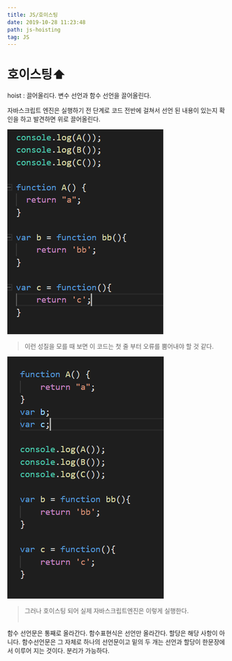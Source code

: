 ```yaml
---
title: JS/호이스팅
date: 2019-10-28 11:23:48
path: js-hoisting
tag: JS
---
```


# 호이스팅⬆️

hoist : 끌어올리다.
변수 선언과 함수 선언을 끌어올린다.

자바스크립트 엔진은 실행하기 전 단계로 코드 전반에 걸쳐서 선언 된 내용이 있는지 확인을 하고 발견하면 위로 끌어올린다.

![before](https://github.com/dud0701/blog/blob/master/posts/Image/hoisting_!.png)

> 이런 성질을 모를 때 보면 이 코드는 첫 줄 부터 오류를 뿜어내야 할 것 같다.

![after](https://github.com/dud0701/blog/blob/master/posts/Image/hoisting_2.png)

> 그러나 호이스팅 되어 실제 자바스크립트엔진은 이렇게 실행한다.  
> <br />

함수 선언문은 통째로 올라간다.
함수표현식은 선언만 올라간다. 할당은 해당 사항이 아니다.
함수선언문은 그 자체로 하나의 선언문이고 밑의 두 개는 선언과 할당이 한문장에서 이루어 지는 것이다. 분리가 가능하다.
